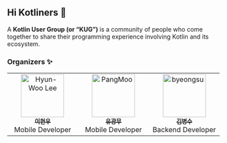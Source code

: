## Hi Kotliners 👋

A **Kotlin User Group (or “KUG”)** is a community of people who come together to share their programming experience involving Kotlin and its ecosystem.

### Organizers ✨

<table>
  <tbody>
    <tr>
      <td align="center" valign="top" width="33%">
        <a href="https://github.com/l2hyunwoo">
          <img src="https://avatars.githubusercontent.com/u/54518925?v=4?s=100" width="100px;" alt="Hyun-Woo Lee"/>
          <br />
          <sub><b>이현우</b></sub>
        </a>
        <br />
        <div>Mobile Developer</div>
      </td>
      <td align="center" valign="top" width="33%">
        <a href="https://github.com/kisa002">
          <img src="https://avatars.githubusercontent.com/u/4679634?v=4?s=100" width="100px;" alt="PangMoo"/>
          <br />
          <sub><b>유광무</b></sub>
        </a>
        <br />
        <div>Mobile Developer</div>
      </td>
      <td align="center" valign="top" width="33%">
        <a href="https://github.com/Molang00">
          <img src="https://avatars.githubusercontent.com/u/38858643?v=4?s=100" width="100px;" alt="byeongsu"/>
          <br />
          <sub><b>김병수</b></sub>
        </a>
        <br />
        <div>Backend Developer</div>
      </td>
    </tr>
  </tbody>
</table>
